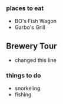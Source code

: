 
### places to eat
- BO's Fish Wagon
- Garbo's Grill

## Brewery Tour
- changed this line

### things to do
- snorkeling
- fishing
